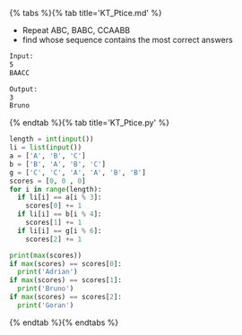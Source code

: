 {% tabs %}{% tab title='KT_Ptice.md' %}

* Repeat ABC, BABC, CCAABB
* find whose sequence contains the most correct answers

```txt
Input:
5
BAACC

Output:
3
Bruno
```

{% endtab %}{% tab title='KT_Ptice.py' %}

```py
length = int(input())
li = list(input())
a = ['A', 'B', 'C']
b = ['B', 'A', 'B', 'C']
g = ['C', 'C', 'A', 'A', 'B', 'B']
scores = [0, 0 , 0]
for i in range(length):
  if li[i] == a[i % 3]:
    scores[0] += 1
  if li[i] == b[i % 4]:
    scores[1] += 1
  if li[i] == g[i % 6]:
    scores[2] += 1

print(max(scores))
if max(scores) == scores[0]:
  print('Adrian')
if max(scores) == scores[1]:
  print('Bruno')
if max(scores) == scores[2]:
  print('Goran')
```

{% endtab %}{% endtabs %}
